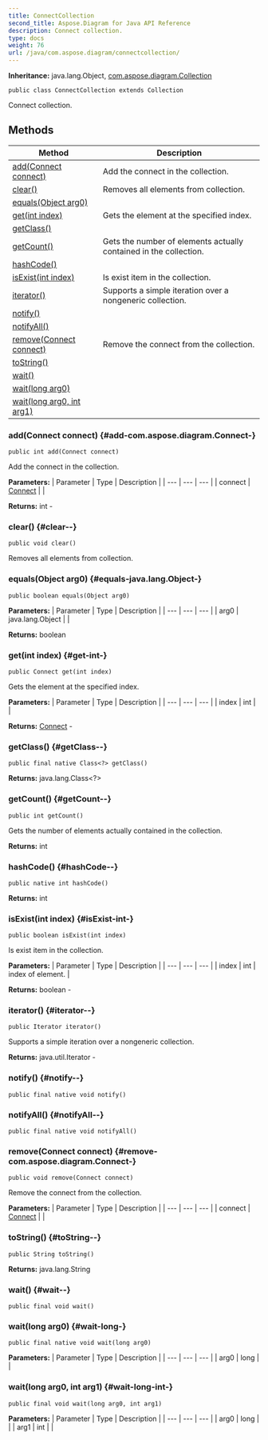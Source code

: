 ```yaml
---
title: ConnectCollection
second_title: Aspose.Diagram for Java API Reference
description: Connect collection.
type: docs
weight: 76
url: /java/com.aspose.diagram/connectcollection/
---
```


**Inheritance:**
java.lang.Object, [com.aspose.diagram.Collection](../../com.aspose.diagram/collection)
```
public class ConnectCollection extends Collection
```

Connect collection.
## Methods

| Method | Description |
| --- | --- |
| [add(Connect connect)](#add-com.aspose.diagram.Connect-) | Add the connect in the collection. |
| [clear()](#clear--) | Removes all elements from collection. |
| [equals(Object arg0)](#equals-java.lang.Object-) |  |
| [get(int index)](#get-int-) | Gets the element at the specified index. |
| [getClass()](#getClass--) |  |
| [getCount()](#getCount--) | Gets the number of elements actually contained in the collection. |
| [hashCode()](#hashCode--) |  |
| [isExist(int index)](#isExist-int-) | Is exist item in the collection. |
| [iterator()](#iterator--) | Supports a simple iteration over a nongeneric collection. |
| [notify()](#notify--) |  |
| [notifyAll()](#notifyAll--) |  |
| [remove(Connect connect)](#remove-com.aspose.diagram.Connect-) | Remove the connect from the collection. |
| [toString()](#toString--) |  |
| [wait()](#wait--) |  |
| [wait(long arg0)](#wait-long-) |  |
| [wait(long arg0, int arg1)](#wait-long-int-) |  |
### add(Connect connect) {#add-com.aspose.diagram.Connect-}
```
public int add(Connect connect)
```


Add the connect in the collection.

**Parameters:**
| Parameter | Type | Description |
| --- | --- | --- |
| connect | [Connect](../../com.aspose.diagram/connect) |  |

**Returns:**
int - 
### clear() {#clear--}
```
public void clear()
```


Removes all elements from collection.

### equals(Object arg0) {#equals-java.lang.Object-}
```
public boolean equals(Object arg0)
```




**Parameters:**
| Parameter | Type | Description |
| --- | --- | --- |
| arg0 | java.lang.Object |  |

**Returns:**
boolean
### get(int index) {#get-int-}
```
public Connect get(int index)
```


Gets the element at the specified index.

**Parameters:**
| Parameter | Type | Description |
| --- | --- | --- |
| index | int |  |

**Returns:**
[Connect](../../com.aspose.diagram/connect) - 
### getClass() {#getClass--}
```
public final native Class<?> getClass()
```




**Returns:**
java.lang.Class<?>
### getCount() {#getCount--}
```
public int getCount()
```


Gets the number of elements actually contained in the collection.

**Returns:**
int
### hashCode() {#hashCode--}
```
public native int hashCode()
```




**Returns:**
int
### isExist(int index) {#isExist-int-}
```
public boolean isExist(int index)
```


Is exist item in the collection.

**Parameters:**
| Parameter | Type | Description |
| --- | --- | --- |
| index | int | index of element. |

**Returns:**
boolean - 
### iterator() {#iterator--}
```
public Iterator iterator()
```


Supports a simple iteration over a nongeneric collection.

**Returns:**
java.util.Iterator - 
### notify() {#notify--}
```
public final native void notify()
```




### notifyAll() {#notifyAll--}
```
public final native void notifyAll()
```




### remove(Connect connect) {#remove-com.aspose.diagram.Connect-}
```
public void remove(Connect connect)
```


Remove the connect from the collection.

**Parameters:**
| Parameter | Type | Description |
| --- | --- | --- |
| connect | [Connect](../../com.aspose.diagram/connect) |  |

### toString() {#toString--}
```
public String toString()
```




**Returns:**
java.lang.String
### wait() {#wait--}
```
public final void wait()
```




### wait(long arg0) {#wait-long-}
```
public final native void wait(long arg0)
```




**Parameters:**
| Parameter | Type | Description |
| --- | --- | --- |
| arg0 | long |  |

### wait(long arg0, int arg1) {#wait-long-int-}
```
public final void wait(long arg0, int arg1)
```




**Parameters:**
| Parameter | Type | Description |
| --- | --- | --- |
| arg0 | long |  |
| arg1 | int |  |


